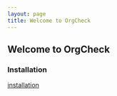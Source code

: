 ```yaml
---
layout: page
title: Welcome to OrgCheck
---
```


## Welcome to OrgCheck

### Installation
[installation](/installation)
